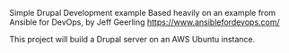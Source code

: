 Simple Drupal Development example
Based heavily on an example from Ansible for DevOps, by Jeff Geerling
https://www.ansiblefordevops.com/

This project will build a Drupal server on an AWS Ubuntu instance.
